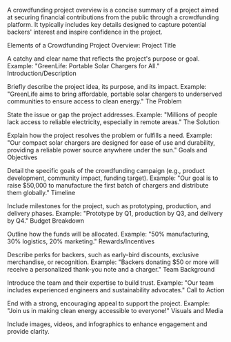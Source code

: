 A crowdfunding project overview is a concise summary of a project aimed at securing financial contributions from the public through a crowdfunding platform. It typically includes key details designed to capture potential backers' interest and inspire confidence in the project.

Elements of a Crowdfunding Project Overview:
Project Title

A catchy and clear name that reflects the project's purpose or goal.
Example: "GreenLife: Portable Solar Chargers for All."
Introduction/Description

Briefly describe the project idea, its purpose, and its impact.
Example: "GreenLife aims to bring affordable, portable solar chargers to underserved communities to ensure access to clean energy."
The Problem

State the issue or gap the project addresses.
Example: "Millions of people lack access to reliable electricity, especially in remote areas."
The Solution

Explain how the project resolves the problem or fulfills a need.
Example: "Our compact solar chargers are designed for ease of use and durability, providing a reliable power source anywhere under the sun."
Goals and Objectives

Detail the specific goals of the crowdfunding campaign (e.g., product development, community impact, funding target).
Example: "Our goal is to raise $50,000 to manufacture the first batch of chargers and distribute them globally."
Timeline

Include milestones for the project, such as prototyping, production, and delivery phases.
Example: "Prototype by Q1, production by Q3, and delivery by Q4."
Budget Breakdown

Outline how the funds will be allocated.
Example: "50% manufacturing, 30% logistics, 20% marketing."
Rewards/Incentives

Describe perks for backers, such as early-bird discounts, exclusive merchandise, or recognition.
Example: "Backers donating $50 or more will receive a personalized thank-you note and a charger."
Team Background

Introduce the team and their expertise to build trust.
Example: "Our team includes experienced engineers and sustainability advocates."
Call to Action

End with a strong, encouraging appeal to support the project.
Example: "Join us in making clean energy accessible to everyone!"
Visuals and Media

Include images, videos, and infographics to enhance engagement and provide clarity.
